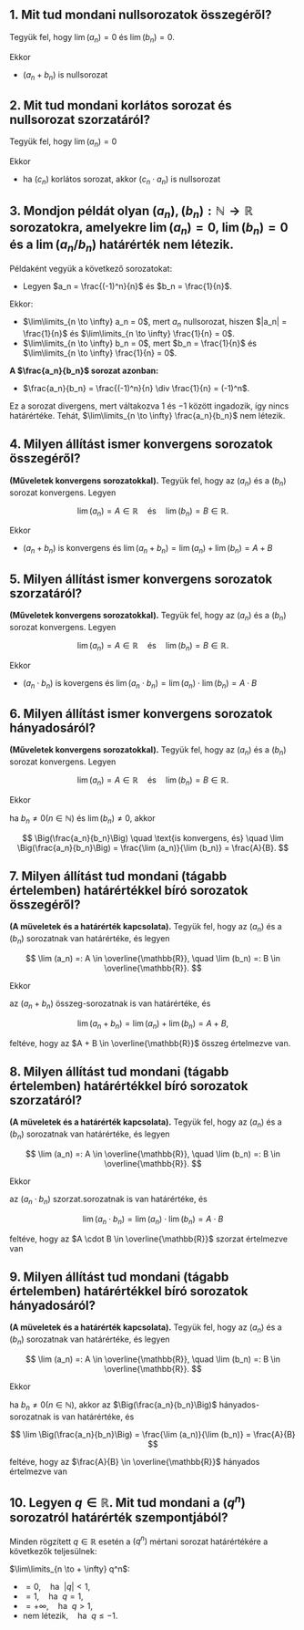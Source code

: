 ## 1. Mit tud mondani nullsorozatok összegéről?

Tegyük fel, hogy $\lim (a_n) = 0$ és $\lim (b_n) = 0$.

Ekkor
-  $(a_n + b_n)$ is nullsorozat

## 2. Mit tud mondani korlátos sorozat és nullsorozat szorzatáról?

Tegyük fel, hogy $\lim (a_n) = 0$

Ekkor
- ha $(c_n)$ korlátos sorozat, akkor $(c_n \cdot a_n)$ is nullsorozat

## 3. Mondjon példát olyan $(a_n), (b_n) : \mathbb{N} \to \mathbb{R}$ sorozatokra, amelyekre $\lim (a_n) = 0$, $\lim(b_n) = 0$ és a $\lim (a_n/b_n)$ határérték nem létezik.

Példaként vegyük a következő sorozatokat:

- Legyen $a_n = \frac{(-1)^n}{n}$ és $b_n = \frac{1}{n}$.

Ekkor:

- $\lim\limits_{n \to \infty} a_n = 0$, mert $a_n$ nullsorozat, hiszen $|a_n| = \frac{1}{n}$ és $\lim\limits_{n \to \infty} \frac{1}{n} = 0$.
- $\lim\limits_{n \to \infty} b_n = 0$, mert $b_n = \frac{1}{n}$ és $\lim\limits_{n \to \infty} \frac{1}{n} = 0$.

**A $\frac{a_n}{b_n}$ sorozat azonban:**

- $\frac{a_n}{b_n} = \frac{(-1)^n}{n} \div \frac{1}{n} = (-1)^n$.

Ez a sorozat divergens, mert váltakozva $1$ és $-1$ között ingadozik, így nincs határértéke. Tehát, $\lim\limits_{n \to \infty} \frac{a_n}{b_n}$ nem létezik.

## 4. Milyen állítást ismer konvergens sorozatok összegéről?

**(Műveletek konvergens sorozatokkal).** Tegyük fel, hogy az $(a_n)$ és a $(b_n)$ sorozat konvergens. Legyen

$$
\lim (a_n) = A \in \mathbb{R} \quad \text{és} \quad \lim (b_n) = B \in \mathbb{R}.
$$

Ekkor

- $(a_n + b_n)$ is konvergens és $\lim (a_n + b_n) = \lim (a_n) + \lim (b_n) = A + B$

## 5. Milyen állítást ismer konvergens sorozatok szorzatáról?

**(Műveletek konvergens sorozatokkal).** Tegyük fel, hogy az $(a_n)$ és a $(b_n)$ sorozat konvergens. Legyen

$$
\lim (a_n) = A \in \mathbb{R} \quad \text{és} \quad \lim (b_n) = B \in \mathbb{R}.
$$

Ekkor

- $(a_n \cdot b_n)$ is kovergens és $\lim (a_n \cdot b_n) = \lim (a_n) \cdot \lim (b_n) = A \cdot B$

## 6. Milyen állítást ismer konvergens sorozatok hányadosáról?

**(Műveletek konvergens sorozatokkal).** Tegyük fel, hogy az $(a_n)$ és a $(b_n)$ sorozat konvergens. Legyen

$$
\lim (a_n) = A \in \mathbb{R} \quad \text{és} \quad \lim (b_n) = B \in \mathbb{R}.
$$

Ekkor

ha $b_n \neq 0 (n \in \mathbb{N})$ és $\lim(b_n) \neq 0$, akkor

$$
\Big(\frac{a_n}{b_n}\Big) \quad \text{is konvergens, és} \quad \lim \Big(\frac{a_n}{b_n}\Big) = \frac{\lim (a_n)}{\lim (b_n)} = \frac{A}{B}.
$$

## 7. Milyen állítást tud mondani (tágabb értelemben) határértékkel bíró sorozatok összegéről?

**(A müveletek és a határérték kapcsolata).** Tegyük fel, hogy az $(a_n)$ és a $(b_n)$ sorozatnak van határértéke, és legyen

$$
\lim (a_n) =: A \in \overline{\mathbb{R}}, \quad \lim (b_n) =: B \in \overline{\mathbb{R}}.
$$

Ekkor

az $(a_n + b_n)$ összeg-sorozatnak is van határértéke, és 

$$
\lim (a_n + b_n) = \lim (a_n) + \lim (b_n) = A + B,
$$

feltéve, hogy az $A + B \in \overline{\mathbb{R}}$ összeg értelmezve van.

## 8. Milyen állítást tud mondani (tágabb értelemben) határértékkel bíró sorozatok szorzatáról?

**(A müveletek és a határérték kapcsolata).** Tegyük fel, hogy az $(a_n)$ és a $(b_n)$ sorozatnak van határértéke, és legyen

$$
\lim (a_n) =: A \in \overline{\mathbb{R}}, \quad \lim (b_n) =: B \in \overline{\mathbb{R}}.
$$

Ekkor

az $(a_n \cdot b_n)$ szorzat.sorozatnak is van határértéke, és

$$
\lim (a_n \cdot b_n) = \lim (a_n) \cdot \lim (b_n) = A \cdot B
$$

feltéve, hogy az $A \cdot B \in \overline{\mathbb{R}}$ szorzat értelmezve van

## 9. Milyen állítást tud mondani (tágabb értelemben) határértékkel bíró sorozatok hányadosáról?

**(A müveletek és a határérték kapcsolata).** Tegyük fel, hogy az $(a_n)$ és a $(b_n)$ sorozatnak van határértéke, és legyen

$$
\lim (a_n) =: A \in \overline{\mathbb{R}}, \quad \lim (b_n) =: B \in \overline{\mathbb{R}}.
$$

Ekkor

ha $b_n \neq 0 (n \in \mathbb{N})$, akkor az $\Big(\frac{a_n}{b_n}\Big)$ hányados-sorozatnak is van határértéke, és 

$$
\lim \Big(\frac{a_n}{b_n}\Big) = \frac{\lim (a_n)}{\lim (b_n)} = \frac{A}{B}
$$

feltéve, hogy az $\frac{A}{B} \in \overline{\mathbb{R}}$ hányados értelmezve van

## 10. Legyen $q \in \mathbb{R}$. Mit tud mondani a $(q^n)$ sorozatról határérték szempontjából?

Minden rögzített $q \in \mathbb{R}$ esetén a $(q^n)$ mértani sorozat határértékére a következők teljesülnek:

$\lim\limits_{n \to + \infty} q^n$:

- $= 0, \quad \text{ha} \ \ |q| < 1$,
- $= 1, \quad \text{ha} \ \ q = 1$,
- $= + \infty, \quad \text{ha} \ \ q > 1$,
- $\text{nem létezik,} \quad \text{ha} \ \ q \leq -1$.